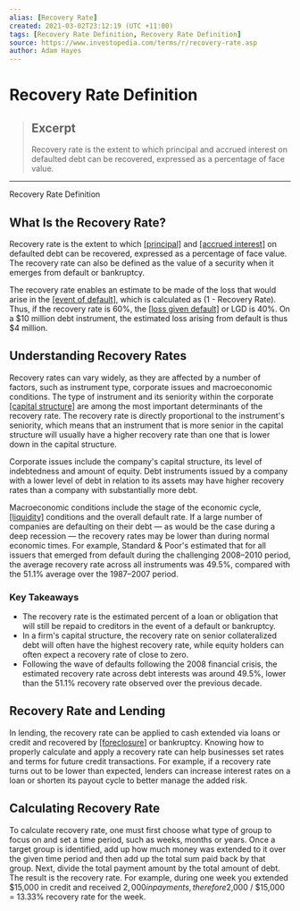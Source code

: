 ```yaml
---
alias: [Recovery Rate]
created: 2021-03-02T23:12:19 (UTC +11:00)
tags: [Recovery Rate Definition, Recovery Rate Definition]
source: https://www.investopedia.com/terms/r/recovery-rate.asp
author: Adam Hayes
---
```


# Recovery Rate Definition

> ## Excerpt
> Recovery rate is the extent to which principal and accrued interest on defaulted debt can be recovered, expressed as a percentage of face value.

---

Recovery Rate Definition
## What Is the Recovery Rate?

Recovery rate is the extent to which [[principal]](https://www.investopedia.com/terms/p/principal.asp) and [[accrued interest]](https://www.investopedia.com/terms/a/accruedinterest.asp) on defaulted debt can be recovered, expressed as a percentage of face value. The recovery rate can also be defined as the value of a security when it emerges from default or bankruptcy.

The recovery rate enables an estimate to be made of the loss that would arise in the [[event of default]](https://www.investopedia.com/terms/e/event-of-default.asp), which is calculated as (1 - Recovery Rate). Thus, if the recovery rate is 60%, the [[loss given default]](https://www.investopedia.com/terms/l/lossgivendefault.asp) or LGD is 40%. On a $10 million debt instrument, the estimated loss arising from default is thus $4 million.

## Understanding Recovery Rates

Recovery rates can vary widely, as they are affected by a number of factors, such as instrument type, corporate issues and macroeconomic conditions. The type of instrument and its seniority within the corporate [[capital structure]](https://www.investopedia.com/terms/c/capitalstructure.asp) are among the most important determinants of the recovery rate. The recovery rate is directly proportional to the instrument's seniority, which means that an instrument that is more senior in the capital structure will usually have a higher recovery rate than one that is lower down in the capital structure.

Corporate issues include the company's capital structure, its level of indebtedness and amount of equity. Debt instruments issued by a company with a lower level of debt in relation to its assets may have higher recovery rates than a company with substantially more debt.

Macroeconomic conditions include the stage of the economic cycle, [[liquidity]](https://www.investopedia.com/terms/l/liquidity.asp) conditions and the overall default rate. If a large number of companies are defaulting on their debt — as would be the case during a deep recession — the recovery rates may be lower than during normal economic times. For example, Standard & Poor's estimated that for all issuers that emerged from default during the challenging 2008–2010 period, the average recovery rate across all instruments was 49.5%, compared with the 51.1% average over the 1987–2007 period.

### Key Takeaways

-   The recovery rate is the estimated percent of a loan or obligation that will still be repaid to creditors in the event of a default or bankruptcy.
-   In a firm's capital structure, the recovery rate on senior collateralized debt will often have the highest recovery rate, while equity holders can often expect a recovery rate of close to zero.
-   Following the wave of defaults following the 2008 financial crisis, the estimated recovery rate across debt interests was around 49.5%, lower than the 51.1% recovery rate observed over the previous decade.

## Recovery Rate and Lending

In lending, the recovery rate can be applied to cash extended via loans or credit and recovered by [[foreclosure]](https://www.investopedia.com/terms/f/foreclosure.asp) or bankruptcy. Knowing how to properly calculate and apply a recovery rate can help businesses set rates and terms for future credit transactions. For example, if a recovery rate turns out to be lower than expected, lenders can increase interest rates on a loan or shorten its payout cycle to better manage the added risk.

## Calculating Recovery Rate

To calculate recovery rate, one must first choose what type of group to focus on and set a time period, such as weeks, months or years. Once a target group is identified, add up how much money was extended to it over the given time period and then add up the total sum paid back by that group. Next, divide the total payment amount by the total amount of debt. The result is the recovery rate. For example, during one week you extended $15,000 in credit and received $2,000 in payments, therefore $2,000 / $15,000 = 13.33% recovery rate for the week.
